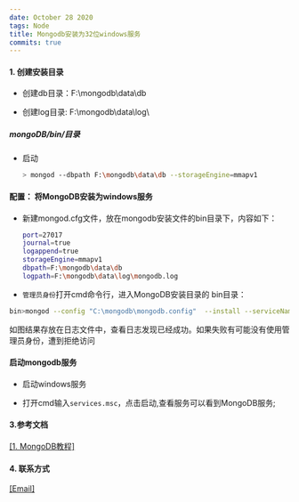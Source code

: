 ```yaml
---
date: October 28 2020
tags: Node
title: Mongodb安装为32位windows服务
commits: true
---
```


#### 1. 创建安装目录

- 创建db目录：F:\mongodb\data\db

- 创建log目录: F:\mongodb\data\log\

#####  mongoDB/bin/目录

- 启动

  ```bash
  > mongod --dbpath F:\mongodb\data\db --storageEngine=mmapv1
  ```

#### 配置： 将MongoDB安装为windows服务

- 新建mongod.cfg文件，放在mongodb安装文件的bin目录下，内容如下：

  ```bash
  port=27017
  journal=true
  logappend=true
  storageEngine=mmapv1
  dbpath=F:\mongodb\data\db
  logpath=F:\mongodb\data\log\mongodb.log
  ```

- `管理员身份`打开cmd命令行，进入MongoDB安装目录的 bin目录：

```bash
bin>mongod --config "C:\mongodb\mongodb.config"  --install --serviceName "MongoDB"
```

如图结果存放在日志文件中，查看日志发现已经成功。如果失败有可能没有使用管理员身份，遭到拒绝访问

#### 启动mongodb服务 

- 启动windows服务

- 打开cmd输入`services.msc`，点击启动,查看服务可以看到MongoDB服务;


#### 3.参考文档

[[1. MongoDB教程]](https://web-oyster.github.io/2020/10/28/DataBase/MongoDB/Tutorial/MongoDB%E6%95%99%E7%A8%8B/)

#### 4. 联系方式

[[Email]](yuanmin8888@outlook.com)